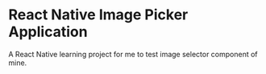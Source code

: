 # React Native Image Picker Application

A React Native learning project for me to test image selector component of mine.